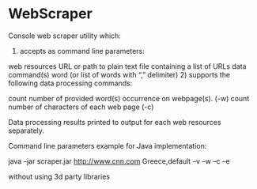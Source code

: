 WebScraper
===========
Console web scraper utility which:

1) accepts as command line parameters:

web resources URL or path to plain text file containing a list of URLs
data command(s)
word (or list of words with “,” delimiter)
2) supports the following data processing commands:

count number of provided word(s) occurrence on webpage(s). (-w)
count number of characters of each web page (-c)

Data processing results printed to output for each web resources separately.

Command line parameters example for Java implementation:

java –jar scraper.jar http://www.cnn.com Greece,default –v –w –c –e

without using 3d party libraries
